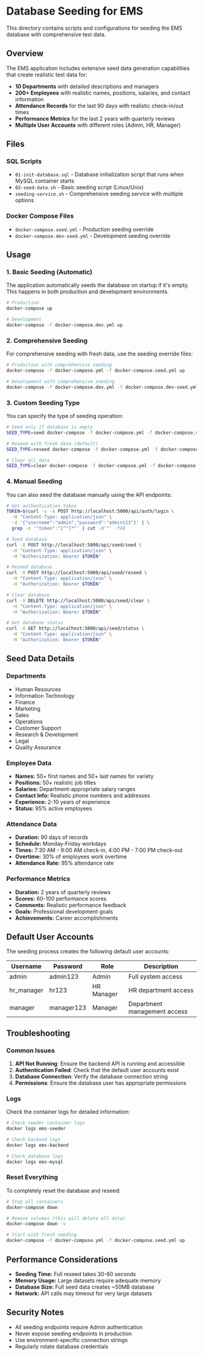 # Database Seeding for EMS

This directory contains scripts and configurations for seeding the EMS database with comprehensive test data.

## Overview

The EMS application includes extensive seed data generation capabilities that create realistic test data for:
- **10 Departments** with detailed descriptions and managers
- **200+ Employees** with realistic names, positions, salaries, and contact information
- **Attendance Records** for the last 90 days with realistic check-in/out times
- **Performance Metrics** for the last 2 years with quarterly reviews
- **Multiple User Accounts** with different roles (Admin, HR, Manager)

## Files

### SQL Scripts
- `01-init-database.sql` - Database initialization script that runs when MySQL container starts
- `02-seed-data.sh` - Basic seeding script (Linux/Unix)
- `seeding-service.sh` - Comprehensive seeding service with multiple options

### Docker Compose Files
- `docker-compose.seed.yml` - Production seeding override
- `docker-compose.dev-seed.yml` - Development seeding override

## Usage

### 1. Basic Seeding (Automatic)
The application automatically seeds the database on startup if it's empty. This happens in both production and development environments.

```bash
# Production
docker-compose up

# Development
docker-compose -f docker-compose.dev.yml up
```

### 2. Comprehensive Seeding
For comprehensive seeding with fresh data, use the seeding override files:

```bash
# Production with comprehensive seeding
docker-compose -f docker-compose.yml -f docker-compose.seed.yml up

# Development with comprehensive seeding
docker-compose -f docker-compose.dev.yml -f docker-compose.dev-seed.yml up
```

### 3. Custom Seeding Type
You can specify the type of seeding operation:

```bash
# Seed only if database is empty
SEED_TYPE=seed docker-compose -f docker-compose.yml -f docker-compose.seed.yml up

# Reseed with fresh data (default)
SEED_TYPE=reseed docker-compose -f docker-compose.yml -f docker-compose.seed.yml up

# Clear all data
SEED_TYPE=clear docker-compose -f docker-compose.yml -f docker-compose.seed.yml up
```

### 4. Manual Seeding
You can also seed the database manually using the API endpoints:

```bash
# Get authentication token
TOKEN=$(curl -s -X POST http://localhost:5000/api/auth/login \
  -H "Content-Type: application/json" \
  -d '{"username":"admin","password":"admin123"}' | \
  grep -o '"token":"[^"]*"' | cut -d'"' -f4)

# Seed database
curl -X POST http://localhost:5000/api/seed/seed \
  -H "Content-Type: application/json" \
  -H "Authorization: Bearer $TOKEN"

# Reseed database
curl -X POST http://localhost:5000/api/seed/reseed \
  -H "Content-Type: application/json" \
  -H "Authorization: Bearer $TOKEN"

# Clear database
curl -X DELETE http://localhost:5000/api/seed/clear \
  -H "Content-Type: application/json" \
  -H "Authorization: Bearer $TOKEN"

# Get database status
curl -X GET http://localhost:5000/api/seed/status \
  -H "Content-Type: application/json" \
  -H "Authorization: Bearer $TOKEN"
```

## Seed Data Details

### Departments
- Human Resources
- Information Technology
- Finance
- Marketing
- Sales
- Operations
- Customer Support
- Research & Development
- Legal
- Quality Assurance

### Employee Data
- **Names:** 50+ first names and 50+ last names for variety
- **Positions:** 50+ realistic job titles
- **Salaries:** Department-appropriate salary ranges
- **Contact Info:** Realistic phone numbers and addresses
- **Experience:** 2-10 years of experience
- **Status:** 95% active employees

### Attendance Data
- **Duration:** 90 days of records
- **Schedule:** Monday-Friday workdays
- **Times:** 7:30 AM - 9:00 AM check-in, 4:00 PM - 7:00 PM check-out
- **Overtime:** 30% of employees work overtime
- **Attendance Rate:** 95% attendance rate

### Performance Metrics
- **Duration:** 2 years of quarterly reviews
- **Scores:** 60-100 performance scores
- **Comments:** Realistic performance feedback
- **Goals:** Professional development goals
- **Achievements:** Career accomplishments

## Default User Accounts

The seeding process creates the following default user accounts:

| Username | Password | Role | Description |
|----------|----------|------|-------------|
| admin | admin123 | Admin | Full system access |
| hr_manager | hr123 | HR Manager | HR department access |
| manager | manager123 | Manager | Department management access |

## Troubleshooting

### Common Issues

1. **API Not Running**: Ensure the backend API is running and accessible
2. **Authentication Failed**: Check that the default user accounts exist
3. **Database Connection**: Verify the database connection string
4. **Permissions**: Ensure the database user has appropriate permissions

### Logs

Check the container logs for detailed information:

```bash
# Check seeder container logs
docker logs ems-seeder

# Check backend logs
docker logs ems-backend

# Check database logs
docker logs ems-mysql
```

### Reset Everything

To completely reset the database and reseed:

```bash
# Stop all containers
docker-compose down

# Remove volumes (this will delete all data)
docker-compose down -v

# Start with fresh seeding
docker-compose -f docker-compose.yml -f docker-compose.seed.yml up
```

## Performance Considerations

- **Seeding Time:** Full reseed takes 30-60 seconds
- **Memory Usage:** Large datasets require adequate memory
- **Database Size:** Full seed data creates ~50MB database
- **Network:** API calls may timeout for very large datasets

## Security Notes

- All seeding endpoints require Admin authentication
- Never expose seeding endpoints in production
- Use environment-specific connection strings
- Regularly rotate database credentials
